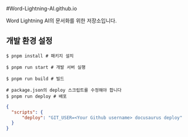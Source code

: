#Word-Lightning-AI.github.io

Word Lightning AI의 문서화를 위한 저장소입니다.


## 개발 환경 설정
```shell
$ pnpm install # 패키지 설치

$ pnpm run start # 개발 서버 실행

$ pnpm run build # 빌드

# package.json의 deploy 스크립트를 수정해야 합니다
$ pnpm run deploy # 배포
```

```json
{
  "scripts": {
      "deploy": "GIT_USER=<Your Github username> docusaurus deploy"
  }
}
```